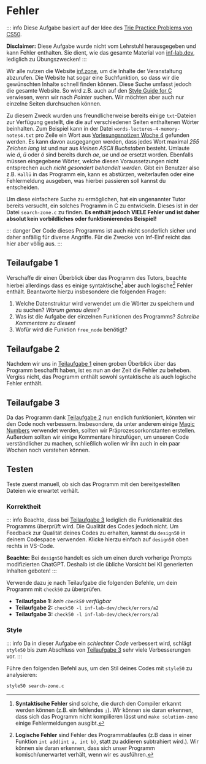 # Fehler

::: info
Diese Aufgabe basiert auf der Idee des [Trie Practice Problems von CS50](https://cs50.harvard.edu/x/2024/practice/trie/).

**Disclaimer:** Diese Aufgabe wurde nicht vom Lehrstuhl herausgegeben und kann Fehler enthalten. Sie dient, wie das gesamte Material von [inf-lab.dev](https://inf-lab.dev), lediglich zu Übungszwecken!
:::

Wir alle nutzen die Website [inf.zone](https://inf.zone), um die Inhalte der Veranstaltung abzurufen. Die Website hat sogar eine Suchfunktion, so dass wir die gewünschten Inhalte schnell finden können. Diese Suche umfasst jedoch die gesamte Website. So wird z.B. auch auf den [Style Guide for C](https://inf.zone/extras/style-c/) verwiesen, wenn wir nach _Pointer_ suchen. Wir möchten aber auch nur einzelne Seiten durchsuchen können.

Zu diesem Zweck wurden uns freundlicherweise bereits einige `txt`-Dateien zur Verfügung gestellt, die die auf verschiedenen Seiten enthaltenen Wörter beinhalten. Zum Beispiel kann in der Datei `words-lectures-4-memory-notes4.txt` pro Zeile ein Wort aus [Vorlesungsnotizen Woche 4](https://inf.zone/lectures/4-memory/notes4/) gefunden werden. Es kann davon ausgegangen werden, dass jedes Wort maximal _255 Zeichen lang_ ist und nur aus _kleinen ASCII Buchstaben_ besteht. Umlaute wie _ä_, _ü_ oder _ö_ sind bereits durch _ae_, _ue_ und _oe_ ersetzt worden. Ebenfalls müssen eingegebene Wörter, welche diesen Voraussetzungen nicht entsprechen auch _nicht gesondert behandelt werden_. Gibt ein Benutzer also z.B. `Hallü` in das Programm ein, kann es abstürzen, weiterlaufen oder eine Fehlermeldung ausgeben, was hierbei passieren soll kannst du entscheiden.

Um diese einfachere Suche zu ermöglichen, hat ein ungenannter Tutor bereits versucht, ein solches Programm in C zu entwickeln. Dieses ist in der Datei `search-zone.c` zu finden.
**Es enthält jedoch VIELE Fehler und ist daher absolut kein vorbildliches oder funktionierendes Beispiel!**

::: danger
Der Code dieses Programms ist auch nicht sonderlich sicher und daher anfällig für diverse Angriffe.
Für die Zwecke von Inf-Einf reicht das hier aber völlig aus.
:::

## Teilaufgabe 1

Verschaffe dir einen Überblick über das Programm des Tutors, beachte hierbei allerdings dass es einige syntaktische[^1] aber auch logische[^2] Fehler enthält.
Beantworte hierzu insbesondere die folgenden Fragen:

1. Welche Datenstruktur wird verwendet um die Wörter zu speichern und zu suchen? _Warum genau diese?_
2. Was ist die Aufgabe der einzelnen Funktionen des Programms? _Schreibe Kommentare zu diesen!_
3. Wofür wird die Funktion `free_node` benötigt?

[^1]: **Syntaktische Fehler** sind solche, die durch den Compiler erkannt werden können (z.B. ein fehlendes `;`). Wir können sie daran erkennen, dass sich das Programm nicht kompilieren lässt und `make solution-zone` einige Fehlermeldungen ausgibt.
[^2]: **Logische Fehler** sind Fehler des Programmablaufes (z.B dass in einer Funktion `int add(int a, int b)`, statt zu addieren subtrahiert wird.). Wir können sie daran erkennen, dass sich unser Programm komisch/unerwartet verhält, wenn wir es ausführen.

## Teilaufgabe 2

Nachdem wir uns in [Teilaufgabe 1](#teilaufgabe-1) einen groben Überblick über das Programm beschafft haben, ist es nun an der Zeit die Fehler zu beheben.
Vergiss nicht, das Programm enthält sowohl syntaktische als auch logische Fehler enthält.

## Teilaufgabe 3

Da das Programm dank [Teilaufgabe 2](#teilaufgabe-2) nun endlich funktioniert, könnten wir den Code noch verbessern.
Insbesondere, da unter anderem einige [Magic Numbers](https://inf.zone/lectures/1-c/short-1-6-magic-numbers/) verwendet werden, sollten wir Präprozessorkonstanten erstellen.
Außerdem sollten wir einige Kommentare hinzufügen, um unseren Code verständlicher zu machen, schließlich wollen wir ihn auch in ein paar Wochen noch verstehen können.

## Testen

Teste zuerst manuell, ob sich das Programm mit den bereitgestellten Dateien wie erwartet verhält.

### Korrektheit

::: info
Beachte, dass bei [Teilaufgabe 3](#teilaufgabe-3) lediglich die Funktionalität des Programms überprüft wird. Die Qualität des Codes jedoch nicht.
Um Feedback zur Qualität deines Codes zu erhalten, kannst du `design50` in deinem Codespace verwenden. Klicke hierzu einfach auf `design50` oben rechts in VS-Code.

**Beachte:** Bei `design50` handelt es sich um einen durch vorherige Prompts modifizierten ChatGPT. Deshalb ist die übliche Vorsicht bei KI generierten Inhalten geboten!
:::

Verwende dazu je nach Teilaufgabe die folgenden Befehle, um dein Programm mit `check50` zu überprüfen.

-   **Teilaufgabe 1:** _kein `check50` verfügbar_
-   **Teilaufgabe 2:** `check50 -l inf-lab-dev/check/errors/a2`
-   **Teilaufgabe 3:** `check50 -l inf-lab-dev/check/errors/a3`

### Style

::: info
Da in dieser Aufgabe ein _schlechter Code_ verbessert wird, schlägt `style50` bis zum Abschluss von [Teilaufgabe 3](#teilaufgabe-3) sehr viele Verbesserungen vor.
:::

Führe den folgenden Befehl aus, um den Stil deines Codes mit `style50` zu analysieren:

```bash
style50 search-zone.c
```
